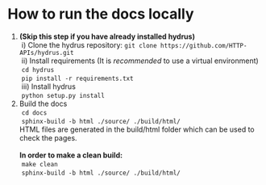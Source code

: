 # How to  run the docs locally

1. <b>(Skip this step if you have already installed hydrus)</b> <br>
&nbsp;i) Clone the hydrus repository: ```git clone https://github.com/HTTP-APIs/hydrus.git```<br>
&nbsp;ii) Install requirements (It is *recommended* to use a virtual environment)<br>
&nbsp;```cd hydrus```<br>
&nbsp;```pip install -r requirements.txt```<br>
&nbsp;iii) Install hydrus<br>
&nbsp;```python setup.py install```<br>
2. Build the docs<br>
&nbsp;```cd docs```<br>
&nbsp;```sphinx-build -b html ./source/ ./build/html/```<br>
HTML files are generated in the build/html folder which can be used to check the pages.
<br><br>
<b>In order to make a clean build:</b><br>
&nbsp;```make clean```<br>
&nbsp;```sphinx-build -b html ./source/ ./build/html/```

